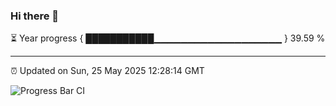 ### Hi there 👋

⏳ Year progress { ███████████▁▁▁▁▁▁▁▁▁▁▁▁▁▁▁▁▁▁▁ } 39.59 %

---

⏰ Updated on Sun, 25 May 2025 12:28:14 GMT

![Progress Bar CI](https://github.com/liununu/liununu/workflows/Progress%20Bar%20CI/badge.svg)
